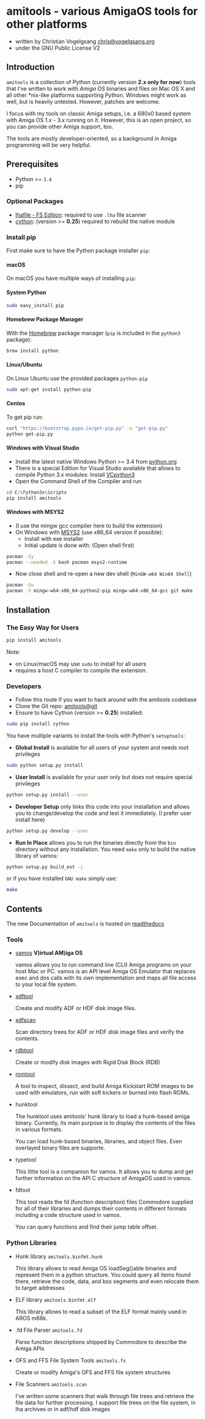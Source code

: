 # amitools - various AmigaOS tools for other platforms

- written by Christian Vogelgsang <chris@vogelgsang.org>
- under the GNU Public License V2

## Introduction

`amitools` is a collection of Python (currently version **2.x only for now**)
tools that I've written to work with *Amiga OS* binaries and files on Mac OS X
and all other *nix-like platforms supporting Python. Windows might work as
well, but is heavily untested. However, patches are welcome.

I focus with my tools on classic Amiga setups, i.e. a 680x0 based system with
Amiga OS 1.x - 3.x running on it. However, this is an open project, so you can
provide other Amiga support, too.

The tools are mostly developer-oriented, so a background in Amiga programming
will be very helpful.

## Prerequisites

- Python >= ```3.4```
- pip

### Optional Packages

- [lhafile - FS Edition][1]: required to use ```.lha``` file scanner
- [cython][7]: (version >= **0.25**) required to rebuild the native module

### Install pip

First make sure to have the Python package installer ```pip```:

#### macOS

On macOS you have multiple ways of installing ```pip```:

#### System Python

```bash
sudo easy_install pip
```

#### Homebrew Package Manager

With the [Homebrew][3] package manager (```pip``` is included in the ```python3``` package):

```bash
brew install python
```

#### Linux/Ubuntu

On Linux Ubuntu use the provided packages ```python-pip```

```bash
sudo apt-get install python-pip
```

#### Centos

To get pip run:

```bash
curl "https://bootstrap.pypa.io/get-pip.py" -o "get-pip.py"
python get-pip.py
```

#### Windows with Visual Studio

- Install the latest native Windows Python >= 3.4 from [python.org][6]
- There is a special Edition for Visual Studio available that allows
  to compile Python 3.x modules: Install [VCpython3][5]
- Open the Command Shell of the Compiler and run

```bash
cd C:\Python3x\Scripts
pip install amitools
```

#### Windows with MSYS2

- (I use the mingw gcc compiler here to build the extension)
- On Windows with [MSYS2][4] (use x86_64 version if possible):
  - Install with exe installer
  - Initial update is done with: (Open shell first)

```bash
pacman -Sy
pacman --needed -S bash pacman msys2-runtime
```

- Now close shell and re-open a new dev shell (```MinGW-w64 Win64 Shell```)

```bash
pacman -Su
pacman -S mingw-w64-x86_64-python2-pip mingw-w64-x86_64-gcc git make
```

[1]: https://github.com/FrodeSolheim/lhafile
[2]: https://www.macports.org
[3]: https://brew.sh
[4]: https://github.com/msys2/msys2/wiki
[5]: https://www.microsoft.com/en-gb/download/details.aspx?id=44266
[6]: https://www.python.org
[7]: https://cython.org

## Installation

### The Easy Way for Users

```bash
pip install amitools
```

Note:

- on Linux/macOS may use ``sudo`` to install for all users
- requires a host C compiler to compile the extension.

### Developers

- Follow this route if you want to hack around with the amitools codebase
- Clone the Git repo: [amitools@git](https://github.com/cnvogelg/amitools)
- Ensure to have Cython (version >= **0.25**) installed:

```bash
sudo pip install cython
```

You have multiple variants to install the tools with Python's `setuptools`:

- **Global Install** is available for all users of your system and needs root privileges

```bash
sudo python setup.py install
```

- **User Install** is available for your user only but does not require special privileges

```bash
python setup.py install --user
```

- **Developer Setup** only links this code into your installation and allows
   you to change/develop the code and test it immediately. (I prefer user install here)

```bash
python setup.py develop --user
```

- **Run In Place** allows you to run the binaries directly from the `bin` directory
   without any installation. You need `make` only to build the native library
   of vamos:

```bash
python setup.py build_ext -i
```

or if you have installed `GNU make` simply use:

```bash
make
```

## Contents

The new Documentation of `amitools` is hosted on [readthedocs][8]

### Tools

- [vamos](docs/vamos.md) **V)irtual AM)iga OS**

  vamos allows you to run command line (CLI) Amiga programs on your host
  Mac or PC. vamos is an API level Amiga OS Emulator that replaces exec
  and dos calls with its own implementation and maps all file access to
  your local file system.

- [xdftool][9]

  Create and modify ADF or HDF disk image files.

- [xdfscan][10]

  Scan directory trees for ADF or HDF disk image files and verify the contents.

- [rdbtool][11]

  Create or modify disk images with Rigid Disk Block (RDB)

- [romtool][12]

  A tool to inspect, dissect, and build Amiga Kickstart ROM images to be
  used with emulators, run with soft kickers or burned into flash ROMs.

- hunktool

  The hunktool uses amitools' hunk library to load a hunk-based amiga
  binary. Currently, its main purpose is to display the contents of the
  files in various formats.

  You can load hunk-based binaries, libraries, and object files. Even
  overlayed binary files are supporte.

- typetool

  This little tool is a companion for vamos. It allows you to dump and get
  further information on the API C structure of AmigaOS used in vamos.

- fdtool

  This tool reads the fd (function description) files Commodore supplied for
  all of their libraries and dumps their contents in different formats
  including a code structure used in vamos.

  You can query functions and find their jump table offset.

[8]: https://amitools.readthedocs.io/
[9]: https://amitools.readthedocs.io/en/latest/tools/xdftool.html
[10]: https://amitools.readthedocs.io/en/latest/tools/xdfscan.html
[11]: https://amitools.readthedocs.io/en/latest/tools/rdbtool.html
[12]: https://amitools.readthedocs.io/en/latest/tools/romtool.html

### Python Libraries

- Hunk library ```amitools.binfmt.hunk```

  This library allows to read Amiga OS loadSeg()able binaries and represent
  them in a python structure. You could query all items found there,
  retrieve the code, data, and bss segments and even relocate them to target
  addresses

- ELF library ```amitools.binfmt.elf```

  This library allows to read a subset of the ELF format mainly used in
  AROS m68k.

- .fd File Parser ```amitools.fd```

  Parse function descriptions shipped by Commodore to describe the Amiga APIs

- OFS and FFS File System Tools ```amitools.fs```

  Create or modify Amiga's OFS and FFS file system structures

- File Scanners ```amitools.scan```

  I've written some scanners that walk through file trees and retrieve the
  file data for further processing. I support file trees on the file system,
  in lha archives or in adf/hdf disk images
